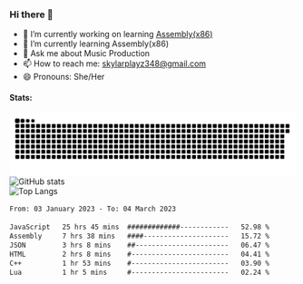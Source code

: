 ### Hi there 👋

- 🔭 I’m currently working on learning [Assembly(x86)](https://github.com/SkylarPlayz348/Assembly-Coding)
- 🌱 I’m currently learning Assembly(x86)
- 💬 Ask me about Music Production
- 📫 How to reach me: skylarplayz348@gmail.com
- 😄 Pronouns: She/Her

#### Stats:
![Snake](https://raw.githubusercontent.com/Skylarplayz348/Skylarplayz348/snake/github-contribution-grid-snake-dark.svg)
<br>
![GitHub stats](https://github-readme-stats.vercel.app/api?username=skylarplayz348&count_private=true&show_icons=true&theme=omni)
<br>
![Top Langs](https://github-readme-stats.vercel.app/api/top-langs/?username=skylarplayz348&layout=compact&theme=omni)
<!--START_SECTION:waka-->

```text
From: 03 January 2023 - To: 04 March 2023

JavaScript   25 hrs 45 mins  #############------------   52.98 %
Assembly     7 hrs 38 mins   ####---------------------   15.72 %
JSON         3 hrs 8 mins    ##-----------------------   06.47 %
HTML         2 hrs 8 mins    #------------------------   04.41 %
C++          1 hr 53 mins    #------------------------   03.90 %
Lua          1 hr 5 mins     #------------------------   02.24 %
```

<!--END_SECTION:waka-->
